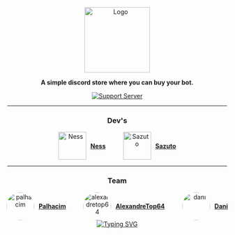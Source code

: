 <div align="center">
  <a href="https://discord.gg/mskT7HRHNy" target="_blank">
    <img src="https://i.imgur.com/Sfhxg5L.png" alt="Logo" height="150" />
  </a>

  <strong>A simple discord store where you can buy your bot.</strong>

  <a href="https://discord.gg/mskT7HRHNy">
    <img src="https://discord.com/api/guilds/758308791837786232/embed.png?style=banner2" alt="Support Server">
  </a>

  <hr />

  <div>
    <h3>Dev's</h3>
    <div style="display: flex; justify-content: center; gap: 40px;">
      <div style="display: flex; align-items: center; gap: 10px;">
        <img alt="Ness" src="https://images.weserv.nl/?url=avatars.githubusercontent.com/u/187334479?v=4&h=128&w=128&fit=cover&mask=circle&maxage=1d" width="64px" />
        <strong><a href="https://github.com/ness-io">Ness</a></strong>
      </div>
      <div style="display: flex; align-items: center; gap: 10px;">
        <img alt="Sazuto" src="https://images.weserv.nl/?url=avatars.githubusercontent.com/u/97265430?v=4&h=128&w=128&fit=cover&mask=circle&maxage=1d" width="64px" />
        <strong><a href="https://github.com/Swazuto">Sazuto</a></strong>
      </div>
    </div>
  </div>

  <hr />

  <div>
    <h3>Team</h3>
    <div style="display: flex; justify-content: center; gap: 40px;">
      <div style="display: flex; align-items: center; gap: 10px;">
        <img 
          src="https://i.imgur.com/Di9exWU.png" 
          alt="palhacim" 
          style="border-radius: 50%; width: 64px; height: 64px;" 
        />
        <strong><a href="https://discord.com/channels/@me/1304245739215519765">Palhacim</a></strong>
      </div>
      <div style="display: flex; align-items: center; gap: 10px;">
        <img 
          src="https://i.imgur.com/GxX4fHU.png" 
          alt="alexandretop64" 
          style="border-radius: 50%; width: 64px; height: 64px;" 
        />
        <strong><a href="https://discord.com/channels/@me/438817358249721867">AlexandreTop64</a></strong>
      </div>
      <div style="display: flex; align-items: center; gap: 10px;">
        <img 
          src="https://i.imgur.com/9afYy9D.png" 
          alt="dani" 
          style="border-radius: 50%; width: 64px; height: 64px;" 
        />
        <strong><a href="https://discord.com/channels/@me/1176666959719452783">Dani</a></strong>
      </div>
    </div>
  </div>

  <a href="https://git.io/typing-svg">
    <img src="https://readme-typing-svg.herokuapp.com?font=Fira+Code&pause=1000&width=435&lines=Improving+your+Discord+experience." alt="Typing SVG">
  </a>
</div>
